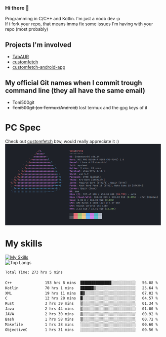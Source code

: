 ### Hi there 👋

Programming in C/C++ and Kotlin. I'm just a noob dev :p\
If i fork your repo, that means imma fix some issues I'm having with your repo (most probably)

## Projects I'm involved
 - [TabAUR](https://github.com/BurntRanch/TabAUR)
 - [customfetch](https://github.com/Toni500github/customfetch)
 - [customfetch-android-app](https://github.com/Toni500github/customfetch-android-app)

## My official Git names when I commit trough command line (they all have the same email)
* Toni500git
* ~~Toni500git (on Termux/Android)~~ lost termux and the gpg keys of it

# PC Spec
Check out [customfetch](https://github.com/Toni500github/customfetch) btw, would really appreciate it :)
![screenshot.png](https://github.com/Toni500github/customfetch/raw/main/screenshot.png)

# My skills
[![My Skills](https://skillicons.dev/icons?i=cpp,bash,kotlin,androidstudio,arch,linux&theme=light)](https://skillicons.dev)\
![Top Langs](https://github-readme-stats.vercel.app/api/top-langs/?username=Toni500github&layout=compact)

<!--START_SECTION:waka-->

```txt
Total Time: 273 hrs 5 mins

C++               153 hrs 8 mins  ██████████████░░░░░░░░░░░   56.08 %
Kotlin            70 hrs 1 mins   ██████▒░░░░░░░░░░░░░░░░░░   25.64 %
XML               19 hrs 11 mins  █▓░░░░░░░░░░░░░░░░░░░░░░░   07.02 %
C                 12 hrs 28 mins  █░░░░░░░░░░░░░░░░░░░░░░░░   04.57 %
Rust              3 hrs 39 mins   ▒░░░░░░░░░░░░░░░░░░░░░░░░   01.34 %
Java              2 hrs 44 mins   ▒░░░░░░░░░░░░░░░░░░░░░░░░   01.00 %
JAVA              2 hrs 30 mins   ▒░░░░░░░░░░░░░░░░░░░░░░░░   00.92 %
Bash              1 hrs 58 mins   ▒░░░░░░░░░░░░░░░░░░░░░░░░   00.72 %
Makefile          1 hrs 38 mins   ░░░░░░░░░░░░░░░░░░░░░░░░░   00.60 %
ObjectiveC        1 hrs 31 mins   ░░░░░░░░░░░░░░░░░░░░░░░░░   00.56 %
```

<!--END_SECTION:waka-->
